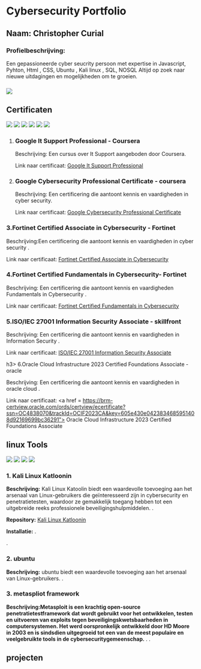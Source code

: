<!DOCTYPE html> <html lang="en"> <head> <meta charset="UTF-8"> <meta name="viewport" content="width=device-width, initial-scale=1.0">  </head> <body> <h1> Cybersecurity Portfolio</h1> <h2>Naam: Christopher Curial </h2> <h3>Profielbeschrijving:</h3> <p>Een gepassioneerde cyber seucrity persoon met expertise in Javascript, Pyhton, Html , CSS, Ubuntu , Kali linux , SQL, NOSQL Altijd op zoek naar nieuwe uitdagingen en mogelijkheden om te groeien.</p> </p> <h3></h3> <p>

<a href=https://www.linkedin.com/in/christopher-curial-7b43481a3/><img src="https://img.shields.io/badge/-LinkedIn-0072b1?&style=for-the-badge&logo=linkedin&logoColor=white" /></a>
<h2>Certificaten</h2>
<img src="https://img.shields.io/badge/Google-IT%20Support-blue?style=for-the-badge&logo=google&logoColor=white" /> <img src="https://img.shields.io/badge/Google-Cyber%20Security-blue?style=for-the-badge&logo=google&logoColor=white" />
<img src="https://img.shields.io/badge/Fortinet%20Certified%20Associate%20in%20Cybersecurity-FF0000?style=for-the-badge&logo=Fortinet&logoColor=white" />
 <img src="https://img.shields.io/badge/Fortinet%20Certified%20Fundamentals%20in%20Cybersecurity-FF0000?style=for-the-badge&logo=Fortinet&logoColor=white" />
<img src="https://img.shields.io/badge/ISO%2FIEC%2027001%20Information%20Security%20Associate-FF0000?style=for-the-badge&logoColor=white" />
<img src="https://img.shields.io/badge/Oracle%20Cloud%20Infrastructure%202023%20Certified%20Foundations%20Associate-FF0000?style=for-the-badge&logo=oracle&logoColor=white" />

 
  <ol>
    <li>
      <h3> Google It Support Professional  - Coursera</h3>
      <p>Beschrijving: Een cursus over It Support  aangeboden door Coursera.</p>
      <p>Link naar certificaat: <a href="https://www.coursera.org/account/accomplishments/specialization/certificate/SJFL4LZPXR6J"> Google It Support Professional </a></p>
    </li>
    <li>
      <h3> Google Cybersecurity Professional Certificate - coursera </h3>
      <p>Beschrijving: Een certificering die aantoont kennis en vaardigheden in cyber security.</p>
      <p>Link naar certificaat: <a href=https://www.coursera.org/account/accomplishments/specialization/certificate/WZK7K35Q8BYC>Google Cybersecurity Professional Certificate </a></p>
    </li>
  </ol>
</body>
</html>

  <h3> 3.Fortinet Certified Associate in Cybersecurity - Fortinet</h3>
      <p>Beschrijving:Een certificering die aantoont kennis en vaardigheden in cyber security .</p>
      <p>Link naar certificaat: <a href= https://training.fortinet.com/local/cert/my/certificate.php?badge=85>Fortinet Certified Associate in Cybersecurity</a></p>
      
  <h3> 4.Fortinet Certified Fundamentals in Cybersecurity- Fortinet </h3>
      <p>Beschrijving: Een certificering die aantoont kennis en vaardigheden Fundamentals in Cybersecurity .</p>
      <p>Link naar certificaat: <a href= https://training.fortinet.com/local/cert/my/certificate.php?badge=84> Fortinet Certified Fundamentals in Cybersecurity</a></p>

  <h3> 5.ISO/IEC 27001 Information Security Associate - skillfront </h3>
      <p>Beschrijving: Een certificering die aantoont kennis en vaardigheden in Information Security  .</p>
      <p>Link naar certificaat: <a href = https://www.skillfront.com/Badges/89701473677107> ISO/IEC 27001 Information Security Associate </a></p>

  h3> 6.Oracle Cloud Infrastructure 2023 Certified Foundations Associate - oracle </h3>
      <p>Beschrijving: Een certificering die aantoont kennis en vaardigheden in oracle cloud .</p>
      <p>Link naar certificaat: <a href = https://brm-certview.oracle.com/ords/certview/ecertificate?ssn=OC4838070&trackId=OCIF2023CA&key=605e430e0423834685951408d92169699bc36291"> Oracle Cloud Infrastructure 2023 Certified Foundations Associate </a></p>


      
</head>
<body>
  <h2> linux Tools</h2>
<img src="https://img.shields.io/badge/Kali%20Linux-FF0000?style=for-the-badge&logo=kali-linux&logoColor=white" />
<img src="https://img.shields.io/badge/Ubuntu-FF0000?style=for-the-badge&logo=ubuntu&logoColor=white" />
 <img src="https://img.shields.io/badge/Metasploit%20Framework-FF0000?style=for-the-badge&logo=metasploit&logoColor=white" />
 <img src="https://img.shields.io/badge/Kali%20Linux%20Katoolin-FF0000?style=for-the-badge&logo=kali-linux&logoColor=white" />
 <div>
    <h3> 1. Kali Linux Katloonin</h3>
    <p><strong>Beschrijving:</strong> Kali Linux Katoolin biedt een waardevolle toevoeging aan het arsenaal van Linux-gebruikers die geïnteresseerd zijn in cybersecurity en penetratietesten, waardoor ze gemakkelijk toegang hebben tot een uitgebreide reeks professionele beveiligingshulpmiddelen. .</p>
    <p><strong>Repository:</strong> <a href="link-naar-repository">Kali Linux Katloonin</a></p>
    <p><strong>Installatie:</strong> .</p>
    .</p>
  </div>
</body>
</html>

<h3>2. ubuntu </h3>
    <p><strong>Beschrijving:</strong> ubuntu  biedt een waardevolle toevoeging aan het arsenaal van Linux-gebruikers. .</p>
    <p></a></p>

<h3> 3. metaspliot framework </h3>
    <p><strong>Beschrijving:Metasploit is een krachtig open-source penetratietestframework dat wordt gebruikt voor het ontwikkelen, testen en uitvoeren van exploits tegen beveiligingskwetsbaarheden in computersystemen. Het werd oorspronkelijk ontwikkeld door HD Moore in 2003 en is sindsdien uitgegroeid tot een van de meest populaire en veelgebruikte tools in de cybersecuritygemeenschap.</strong> . .</p>
    <p></a></p>
    
    
<body>
  <h2> projecten </h2>


      

